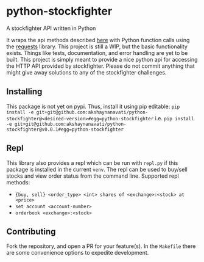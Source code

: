 # python-stockfighter
A stockfighter API written in Python

It wraps the api methods described [here](https://starfighter.readme.io/docs/) 
with Python function calls using the [requests](http://docs.python-requests.org/en/latest/) 
library. This project is still a WIP, but the basic functionality exists. Things like tests,
documentation, and error handling are yet to be built. This project is simply meant to provide
a nice python api for accessing the HTTP API provided by stockfighter. Please do not commit
anything that might give away solutions to any of the stockfighter challenges.

Installing
--
This package is not yet on pypi. Thus, install it using pip editable:
`pip install -e git+git@github.com:akshaynanavati/python-stockfighter@<desired-version>#egg=python-stockfighter`
i.e. `pip install -e git+git@github.com:akshaynanavati/python-stockfighter@v0.0.1#egg=python-stockfighter`

Repl
--
This library also provides a repl which can be run with `repl.py` if this package is installed in the current `venv`.
The repl can be used to buy/sell stocks and view order status from the command line. Supported repl methods:
- `{buy, sell} <order_type> <int> shares of <exchange>:<stock> at <price>`
- `set account <account-number>`
- `orderbook <exchange>:<stock>`

Contributing
--
Fork the repository, and open a PR for your feature(s). In the `Makefile` there are some convenience
options to expedite development.
